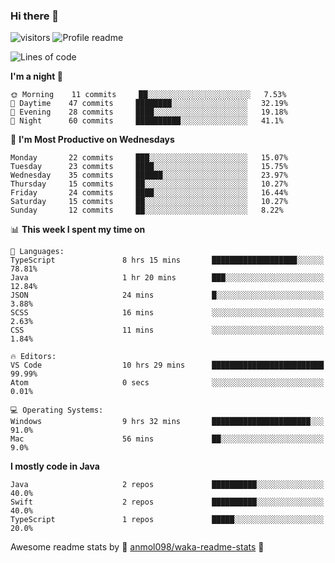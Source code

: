 ### Hi there 👋  
![visitors](https://visitor-badge.laobi.icu/badge?page_id=leverglowh) ![Profile readme](https://github.com/leverglowh/leverglowh/workflows/Profile%20readme/badge.svg?branch=master)

<!--START_SECTION:waka-->
![Lines of code](https://img.shields.io/badge/From%20Hello%20World%20I've%20written-748172%20Lines%20of%20code-blue)

**I'm a night 🦉** 

```text
🌞 Morning    11 commits     ██░░░░░░░░░░░░░░░░░░░░░░░   7.53% 
🌆 Daytime    47 commits     ████████░░░░░░░░░░░░░░░░░   32.19% 
🌃 Evening    28 commits     ████░░░░░░░░░░░░░░░░░░░░░   19.18% 
🌙 Night      60 commits     ██████████░░░░░░░░░░░░░░░   41.1%

```
📅 **I'm Most Productive on Wednesdays** 

```text
Monday       22 commits     ███░░░░░░░░░░░░░░░░░░░░░░   15.07% 
Tuesday      23 commits     ████░░░░░░░░░░░░░░░░░░░░░   15.75% 
Wednesday    35 commits     ██████░░░░░░░░░░░░░░░░░░░   23.97% 
Thursday     15 commits     ██░░░░░░░░░░░░░░░░░░░░░░░   10.27% 
Friday       24 commits     ████░░░░░░░░░░░░░░░░░░░░░   16.44% 
Saturday     15 commits     ██░░░░░░░░░░░░░░░░░░░░░░░   10.27% 
Sunday       12 commits     ██░░░░░░░░░░░░░░░░░░░░░░░   8.22%

```


📊 **This week I spent my time on** 

```text
💬 Languages: 
TypeScript               8 hrs 15 mins       ███████████████████░░░░░░   78.81% 
Java                     1 hr 20 mins        ███░░░░░░░░░░░░░░░░░░░░░░   12.84% 
JSON                     24 mins             █░░░░░░░░░░░░░░░░░░░░░░░░   3.88% 
SCSS                     16 mins             ░░░░░░░░░░░░░░░░░░░░░░░░░   2.63% 
CSS                      11 mins             ░░░░░░░░░░░░░░░░░░░░░░░░░   1.84%

🔥 Editors: 
VS Code                  10 hrs 29 mins      █████████████████████████   99.99% 
Atom                     0 secs              ░░░░░░░░░░░░░░░░░░░░░░░░░   0.01%

💻 Operating Systems: 
Windows                  9 hrs 32 mins       ██████████████████████░░░   91.0% 
Mac                      56 mins             ██░░░░░░░░░░░░░░░░░░░░░░░   9.0%

```

**I mostly code in Java** 

```text
Java                     2 repos             ██████████░░░░░░░░░░░░░░░   40.0% 
Swift                    2 repos             ██████████░░░░░░░░░░░░░░░   40.0% 
TypeScript               1 repos             █████░░░░░░░░░░░░░░░░░░░░   20.0%

```



<!--END_SECTION:waka-->


Awesome readme stats by :star2: [anmol098/waka-readme-stats](https://github.com/anmol098/waka-readme-stats) :star2:
